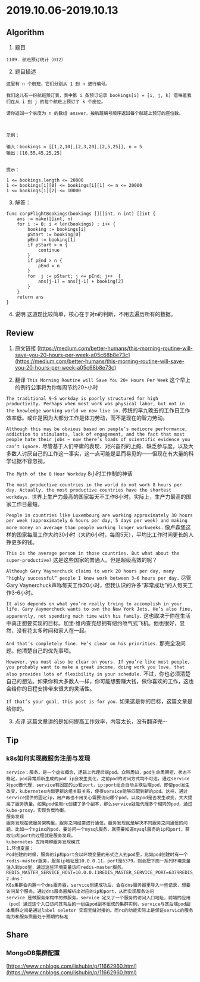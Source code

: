 # 2019.10.06-2019.10.13

## Algorithm
1. 题目
```
1109. 航班预订统计（012）
```
2. 题目描述
```
这里有 n 个航班，它们分别从 1 到 n 进行编号。

我们这儿有一份航班预订表，表中第 i 条预订记录 bookings[i] = [i, j, k] 意味着我们在从 i 到 j 的每个航班上预订了 k 个座位。

请你返回一个长度为 n 的数组 answer，按航班编号顺序返回每个航班上预订的座位数。

 

示例：

输入：bookings = [[1,2,10],[2,3,20],[2,5,25]], n = 5
输出：[10,55,45,25,25]
 

提示：

1 <= bookings.length <= 20000
1 <= bookings[i][0] <= bookings[i][1] <= n <= 20000
1 <= bookings[i][2] <= 10000
```

3. 解答：
```golang
func corpFlightBookings(bookings [][]int, n int) []int {
	ans := make([]int, n)
	for i := 0; i < len(bookings) ; i++ {
		booking := bookings[i]
		pStart := booking[0]
		pEnd := booking[1]
		if pStart > n {
			continue
		}
		if pEnd > n {
			pEnd = n
		}
		for  j := pStart; j <= pEnd; j++  {
			ans[j-1] = ans[j-1] + booking[2]
		}
	}
	return ans
}
```
4. 说明
这道题比较简单，核心在于对n的判断，不用去遍历所有的数据。

## Review
1. 原文链接
[https://medium.com/better-humans/this-morning-routine-will-save-you-20-hours-per-week-a05c68b8e73c](https://medium.com/better-humans/this-morning-routine-will-save-you-20-hours-per-week-a05c68b8e73c)

2. 翻译
`This Morning Routine will Save You 20+ Hours Per Week`
这个早上的例行公事将为你每周节约20+小时

`The traditional 9–5 workday is poorly structured for high productivity. Perhaps when most work was physical labor, but not in the knowledge working world we now live in.`
传统的早九晚五的工作日工作效率低。或许是因为大部分工作是体力劳动，而不是现在的智力劳动。

`Although this may be obvious based on people’s mediocre performance, addiction to stimulants, lack of engagement, and the fact that most people hate their jobs — now there’s loads of scientific evidence you can’t ignore.`
尽管基于人们平庸的表现、对兴奋剂的上瘾、缺乏参与度，以及大多数人讨厌自己的工作这一事实，这一点可能是显而易见的——但现在有大量的科学证据不容忽视。

`The Myth of the 8 Hour Workday`
8小时工作制的神话

`The most productive countries in the world do not work 8 hours per day. Actually, the most productive countries have the shortest workdays.`
世界上生产力最高的国家每天不工作8小时。实际上，生产力最高的国家工作日最短。

`People in countries like Luxembourg are working approximately 30 hours per week (approximately 6 hours per day, 5 days per week) and making more money on average than people working longer workweeks.`
像卢森堡这样的国家每周工作大约30小时（大约6小时，每周5天），平均比工作时间更长的人挣更多的钱。

`This is the average person in those countries. But what about the super-productive?`
这是这些国家的普通人。但是超级高效的呢？

`Although Gary Vaynerchuck claims to work 20 hours per day, many “highly successful” people I know work between 3–6 hours per day.`
尽管Gary Vaynerchuck声称每天工作20小时，但我认识的许多“非常成功”的人每天工作3-6小时。

`It also depends on what you’re really trying to accomplish in your life. Gary Vaynerchuck wants to own the New York Jets. He’s also fine, apparently, not spending much time with his family.`
这也取决于你在生活中真正想要实现的目标。加里·维内查克想拥有纽约喷气式飞机。他也很好，显然，没有花太多时间和家人在一起。

`And that’s completely fine. He’s clear on his priorities.`
那完全没问题。他清楚自己的优先事项。

`However, you must also be clear on yours. If you’re like most people, you probably want to make a great income, doing work you love, that also provides lots of flexibility in your schedule.`
不过，你也必须清楚自己的想法。如果你和大多数人一样，你可能想要赚大钱，做你喜欢的工作，这也会给你的日程安排带来很大的灵活性。

`If that’s your goal, this post is for you.`
如果这是你的目标，这篇文章是给你的。

3. 点评
这篇文章讲的是如何提高工作效率，内容太长，没有翻译完···

## Tip
### k8s如何实现微服务注册与发现
```text
service：服务，是一个虚拟概念，逻辑上代理后端pod。众所周知，pod生命周期短，状态不稳定，pod异常后新生成的pod ip会发生变化，之前pod的访问方式均不可达。通过service对pod做代理，service有固定的ip和port，ip:port组合自动关联后端pod，即使pod发生改变，kubernetes内部更新这组关联关系，使得service能够匹配到新的pod。这样，通过service提供的固定ip，用户再也不用关心需要访问哪个pod，以及pod是否发生改变，大大提高了服务质量。如果pod使用rc创建了多个副本，那么service就能代理多个相同的pod，通过kube-proxy，实现负载均衡。
服务发现
服务发现在微服务架构里，服务之间经常进行通信，服务发现就是解决不同服务之间通信的问题。比如一个nginx的pod，要访问一个mysql服务，就需要知道mysql服务的ip和port，获取ip和port的过程就是服务发现。
kubernetes 支持两种服务发现模式
1.环境变量：
Pod创建的时候，服务的ip和port会以环境变量的形式注入到pod里，比如pod创建时有一个redis-master服务，服务ip地址是10.0.0.11，port是6379，则会把下面一系列环境变量注入到pod里，通过这些环境变量访问redis-master服务。 REDIS_MASTER_SERVICE_HOST=10.0.0.11REDIS_MASTER_SERVICE_PORT=6379REDIS_MASTER_PORT=tcp://10.0.0.11:6379
2.dns：
K8s集群会内置一个dns服务器，service创建成功后，会在dns服务器里导入一些记录，想要访问某个服务，通过dns服务器解析出对应的ip和port，从而实现服务访问
service 是微服务架构中的微服务。service 定义了一个服务的访问入口地址，前端的应用（pod）通过这个入口访问其背后的一组由pod副本组成的集群实例，service与其后端pod副本集群之间是通过label seletor 实现无缝对接的。而rc的功能实际上是保证servic的服务能力和服务质量处于预期的标准

```



## Share
### MongoDB集群配置

[https://www.cnblogs.com/lishubin/p/11662960.html](https://www.cnblogs.com/lishubin/p/11662960.html)